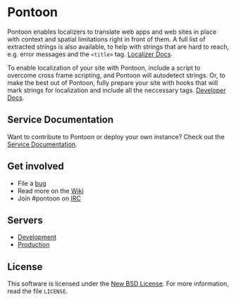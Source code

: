 Pontoon
=======
Pontoon enables localizers to translate web apps and web sites in place with
context and spatial limitations right in front of them. A full list of extracted
strings is also available, to help with strings that are hard to reach, e.g.
error messages and the `<title>` tag.
[Localizer Docs](https://developer.mozilla.org/en-US/docs/Localizing_with_Pontoon).

To enable localization of your site with Pontoon, include a script to overcome
cross frame scripting, and Pontoon will autodetect strings. Or, to make the best
out of Pontoon, fully prepare your site with hooks that will mark strings for
localization and include all the neccessary tags.
[Developer Docs](https://developer.mozilla.org/en-US/docs/Implementing_Pontoon_Mozilla).

Service Documentation
---------------------
Want to contribute to Pontoon or deploy your own instance? Check out the
[Service Documentation](http://mozilla-pontoon.readthedocs.org/en/latest/).

Get involved
------------
* File a [bug](https://bugzilla.mozilla.org/enter_bug.cgi?product=Webtools&component=Pontoon&rep_platform=all&op_sys=all)
* Read more on the [Wiki](https://github.com/mozilla/pontoon/wiki)
* Join #pontoon on [IRC](https://cbe001.chat.mibbit.com/?url=irc%3A%2F%2Firc.mozilla.org%2Fpontoon)

Servers
-------
* [Development](https://pontoon-dev.allizom.org/)
* [Production](https://pontoon.mozilla.org/)

License
-------
This software is licensed under the
[New BSD License](http://creativecommons.org/licenses/BSD/). For more
information, read the file `LICENSE`.

